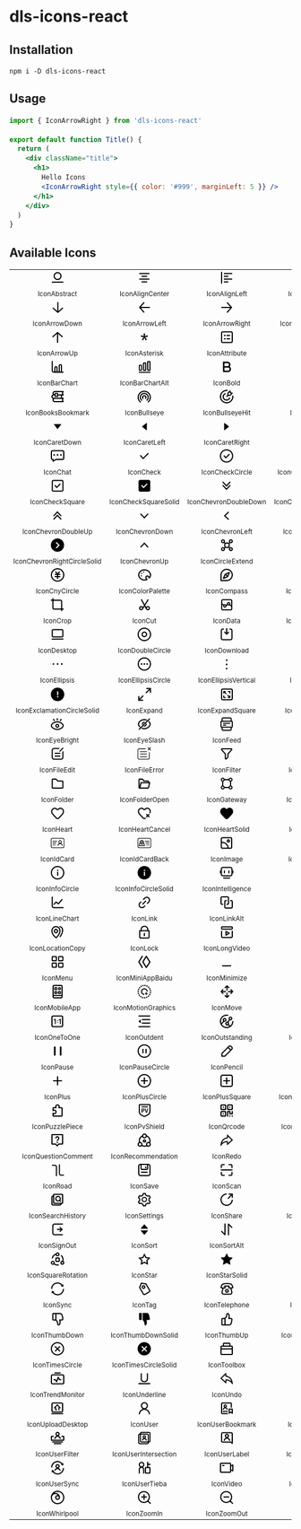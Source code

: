 # dls-icons-react

## Installation

```shell
npm i -D dls-icons-react
```

## Usage

```jsx
import { IconArrowRight } from 'dls-icons-react'

export default function Title() {
  return (
    <div className="title">
      <h1>
        Hello Icons
        <IconArrowRight style={{ color: '#999', marginLeft: 5 }} />
      </h1>
    </div>
  )
}
```

## Available Icons

<table><tbody><tr><td align="center"><img src="../../svg/abstract.svg" height="24"/><br/><sub>IconAbstract</sub></td><td align="center"><img src="../../svg/align-center.svg" height="24"/><br/><sub>IconAlignCenter</sub></td><td align="center"><img src="../../svg/align-left.svg" height="24"/><br/><sub>IconAlignLeft</sub></td><td align="center"><img src="../../svg/align-right.svg" height="24"/><br/><sub>IconAlignRight</sub></td><td align="center"><img src="../../svg/anticlockwise.svg" height="24"/><br/><sub>IconAnticlockwise</sub></td></tr><tr><td align="center"><img src="../../svg/arrow-down.svg" height="24"/><br/><sub>IconArrowDown</sub></td><td align="center"><img src="../../svg/arrow-left.svg" height="24"/><br/><sub>IconArrowLeft</sub></td><td align="center"><img src="../../svg/arrow-right.svg" height="24"/><br/><sub>IconArrowRight</sub></td><td align="center"><img src="../../svg/arrow-to-bottom.svg" height="24"/><br/><sub>IconArrowToBottom</sub></td><td align="center"><img src="../../svg/arrow-to-top.svg" height="24"/><br/><sub>IconArrowToTop</sub></td></tr><tr><td align="center"><img src="../../svg/arrow-up.svg" height="24"/><br/><sub>IconArrowUp</sub></td><td align="center"><img src="../../svg/asterisk.svg" height="24"/><br/><sub>IconAsterisk</sub></td><td align="center"><img src="../../svg/attribute.svg" height="24"/><br/><sub>IconAttribute</sub></td><td align="center"><img src="../../svg/audio.svg" height="24"/><br/><sub>IconAudio</sub></td><td align="center"><img src="../../svg/background.svg" height="24"/><br/><sub>IconBackground</sub></td></tr><tr><td align="center"><img src="../../svg/bar-chart.svg" height="24"/><br/><sub>IconBarChart</sub></td><td align="center"><img src="../../svg/bar-chart-alt.svg" height="24"/><br/><sub>IconBarChartAlt</sub></td><td align="center"><img src="../../svg/bold.svg" height="24"/><br/><sub>IconBold</sub></td><td align="center"><img src="../../svg/book.svg" height="24"/><br/><sub>IconBook</sub></td><td align="center"><img src="../../svg/bookmark.svg" height="24"/><br/><sub>IconBookmark</sub></td></tr><tr><td align="center"><img src="../../svg/books-bookmark.svg" height="24"/><br/><sub>IconBooksBookmark</sub></td><td align="center"><img src="../../svg/bullseye.svg" height="24"/><br/><sub>IconBullseye</sub></td><td align="center"><img src="../../svg/bullseye-hit.svg" height="24"/><br/><sub>IconBullseyeHit</sub></td><td align="center"><img src="../../svg/calendar.svg" height="24"/><br/><sub>IconCalendar</sub></td><td align="center"><img src="../../svg/camera.svg" height="24"/><br/><sub>IconCamera</sub></td></tr><tr><td align="center"><img src="../../svg/caret-down.svg" height="24"/><br/><sub>IconCaretDown</sub></td><td align="center"><img src="../../svg/caret-left.svg" height="24"/><br/><sub>IconCaretLeft</sub></td><td align="center"><img src="../../svg/caret-right.svg" height="24"/><br/><sub>IconCaretRight</sub></td><td align="center"><img src="../../svg/caret-up.svg" height="24"/><br/><sub>IconCaretUp</sub></td><td align="center"><img src="../../svg/cellphone.svg" height="24"/><br/><sub>IconCellphone</sub></td></tr><tr><td align="center"><img src="../../svg/chat.svg" height="24"/><br/><sub>IconChat</sub></td><td align="center"><img src="../../svg/check.svg" height="24"/><br/><sub>IconCheck</sub></td><td align="center"><img src="../../svg/check-circle.svg" height="24"/><br/><sub>IconCheckCircle</sub></td><td align="center"><img src="../../svg/check-circle-solid.svg" height="24"/><br/><sub>IconCheckCircleSolid</sub></td><td align="center"><img src="../../svg/check-desktop.svg" height="24"/><br/><sub>IconCheckDesktop</sub></td></tr><tr><td align="center"><img src="../../svg/check-square.svg" height="24"/><br/><sub>IconCheckSquare</sub></td><td align="center"><img src="../../svg/check-square-solid.svg" height="24"/><br/><sub>IconCheckSquareSolid</sub></td><td align="center"><img src="../../svg/chevron-double-down.svg" height="24"/><br/><sub>IconChevronDoubleDown</sub></td><td align="center"><img src="../../svg/chevron-double-left.svg" height="24"/><br/><sub>IconChevronDoubleLeft</sub></td><td align="center"><img src="../../svg/chevron-double-right.svg" height="24"/><br/><sub>IconChevronDoubleRight</sub></td></tr><tr><td align="center"><img src="../../svg/chevron-double-up.svg" height="24"/><br/><sub>IconChevronDoubleUp</sub></td><td align="center"><img src="../../svg/chevron-down.svg" height="24"/><br/><sub>IconChevronDown</sub></td><td align="center"><img src="../../svg/chevron-left.svg" height="24"/><br/><sub>IconChevronLeft</sub></td><td align="center"><img src="../../svg/chevron-right.svg" height="24"/><br/><sub>IconChevronRight</sub></td><td align="center"><img src="../../svg/chevron-right-circle.svg" height="24"/><br/><sub>IconChevronRightCircle</sub></td></tr><tr><td align="center"><img src="../../svg/chevron-right-circle-solid.svg" height="24"/><br/><sub>IconChevronRightCircleSolid</sub></td><td align="center"><img src="../../svg/chevron-up.svg" height="24"/><br/><sub>IconChevronUp</sub></td><td align="center"><img src="../../svg/circle-extend.svg" height="24"/><br/><sub>IconCircleExtend</sub></td><td align="center"><img src="../../svg/clock.svg" height="24"/><br/><sub>IconClock</sub></td><td align="center"><img src="../../svg/clockwise.svg" height="24"/><br/><sub>IconClockwise</sub></td></tr><tr><td align="center"><img src="../../svg/cny-circle.svg" height="24"/><br/><sub>IconCnyCircle</sub></td><td align="center"><img src="../../svg/color-palette.svg" height="24"/><br/><sub>IconColorPalette</sub></td><td align="center"><img src="../../svg/compass.svg" height="24"/><br/><sub>IconCompass</sub></td><td align="center"><img src="../../svg/component.svg" height="24"/><br/><sub>IconComponent</sub></td><td align="center"><img src="../../svg/copy.svg" height="24"/><br/><sub>IconCopy</sub></td></tr><tr><td align="center"><img src="../../svg/crop.svg" height="24"/><br/><sub>IconCrop</sub></td><td align="center"><img src="../../svg/cut.svg" height="24"/><br/><sub>IconCut</sub></td><td align="center"><img src="../../svg/data.svg" height="24"/><br/><sub>IconData</sub></td><td align="center"><img src="../../svg/data-market.svg" height="24"/><br/><sub>IconDataMarket</sub></td><td align="center"><img src="../../svg/database.svg" height="24"/><br/><sub>IconDatabase</sub></td></tr><tr><td align="center"><img src="../../svg/desktop.svg" height="24"/><br/><sub>IconDesktop</sub></td><td align="center"><img src="../../svg/double-circle.svg" height="24"/><br/><sub>IconDoubleCircle</sub></td><td align="center"><img src="../../svg/download.svg" height="24"/><br/><sub>IconDownload</sub></td><td align="center"><img src="../../svg/edit.svg" height="24"/><br/><sub>IconEdit</sub></td><td align="center"><img src="../../svg/element.svg" height="24"/><br/><sub>IconElement</sub></td></tr><tr><td align="center"><img src="../../svg/ellipsis.svg" height="24"/><br/><sub>IconEllipsis</sub></td><td align="center"><img src="../../svg/ellipsis-circle.svg" height="24"/><br/><sub>IconEllipsisCircle</sub></td><td align="center"><img src="../../svg/ellipsis-vertical.svg" height="24"/><br/><sub>IconEllipsisVertical</sub></td><td align="center"><img src="../../svg/envelope.svg" height="24"/><br/><sub>IconEnvelope</sub></td><td align="center"><img src="../../svg/exclamation-circle.svg" height="24"/><br/><sub>IconExclamationCircle</sub></td></tr><tr><td align="center"><img src="../../svg/exclamation-circle-solid.svg" height="24"/><br/><sub>IconExclamationCircleSolid</sub></td><td align="center"><img src="../../svg/expand.svg" height="24"/><br/><sub>IconExpand</sub></td><td align="center"><img src="../../svg/expand-square.svg" height="24"/><br/><sub>IconExpandSquare</sub></td><td align="center"><img src="../../svg/external-link.svg" height="24"/><br/><sub>IconExternalLink</sub></td><td align="center"><img src="../../svg/eye.svg" height="24"/><br/><sub>IconEye</sub></td></tr><tr><td align="center"><img src="../../svg/eye-bright.svg" height="24"/><br/><sub>IconEyeBright</sub></td><td align="center"><img src="../../svg/eye-slash.svg" height="24"/><br/><sub>IconEyeSlash</sub></td><td align="center"><img src="../../svg/feed.svg" height="24"/><br/><sub>IconFeed</sub></td><td align="center"><img src="../../svg/file.svg" height="24"/><br/><sub>IconFile</sub></td><td align="center"><img src="../../svg/file-add.svg" height="24"/><br/><sub>IconFileAdd</sub></td></tr><tr><td align="center"><img src="../../svg/file-edit.svg" height="24"/><br/><sub>IconFileEdit</sub></td><td align="center"><img src="../../svg/file-error.svg" height="24"/><br/><sub>IconFileError</sub></td><td align="center"><img src="../../svg/filter.svg" height="24"/><br/><sub>IconFilter</sub></td><td align="center"><img src="../../svg/filter-solid.svg" height="24"/><br/><sub>IconFilterSolid</sub></td><td align="center"><img src="../../svg/flag.svg" height="24"/><br/><sub>IconFlag</sub></td></tr><tr><td align="center"><img src="../../svg/folder.svg" height="24"/><br/><sub>IconFolder</sub></td><td align="center"><img src="../../svg/folder-open.svg" height="24"/><br/><sub>IconFolderOpen</sub></td><td align="center"><img src="../../svg/gateway.svg" height="24"/><br/><sub>IconGateway</sub></td><td align="center"><img src="../../svg/hamburger.svg" height="24"/><br/><sub>IconHamburger</sub></td><td align="center"><img src="../../svg/headphones.svg" height="24"/><br/><sub>IconHeadphones</sub></td></tr><tr><td align="center"><img src="../../svg/heart.svg" height="24"/><br/><sub>IconHeart</sub></td><td align="center"><img src="../../svg/heart-cancel.svg" height="24"/><br/><sub>IconHeartCancel</sub></td><td align="center"><img src="../../svg/heart-solid.svg" height="24"/><br/><sub>IconHeartSolid</sub></td><td align="center"><img src="../../svg/hierarchy.svg" height="24"/><br/><sub>IconHierarchy</sub></td><td align="center"><img src="../../svg/home.svg" height="24"/><br/><sub>IconHome</sub></td></tr><tr><td align="center"><img src="../../svg/id-card.svg" height="24"/><br/><sub>IconIdCard</sub></td><td align="center"><img src="../../svg/id-card-back.svg" height="24"/><br/><sub>IconIdCardBack</sub></td><td align="center"><img src="../../svg/image.svg" height="24"/><br/><sub>IconImage</sub></td><td align="center"><img src="../../svg/image-add.svg" height="24"/><br/><sub>IconImageAdd</sub></td><td align="center"><img src="../../svg/indent.svg" height="24"/><br/><sub>IconIndent</sub></td></tr><tr><td align="center"><img src="../../svg/info-circle.svg" height="24"/><br/><sub>IconInfoCircle</sub></td><td align="center"><img src="../../svg/info-circle-solid.svg" height="24"/><br/><sub>IconInfoCircleSolid</sub></td><td align="center"><img src="../../svg/intelligence.svg" height="24"/><br/><sub>IconIntelligence</sub></td><td align="center"><img src="../../svg/italic.svg" height="24"/><br/><sub>IconItalic</sub></td><td align="center"><img src="../../svg/layer.svg" height="24"/><br/><sub>IconLayer</sub></td></tr><tr><td align="center"><img src="../../svg/line-chart.svg" height="24"/><br/><sub>IconLineChart</sub></td><td align="center"><img src="../../svg/link.svg" height="24"/><br/><sub>IconLink</sub></td><td align="center"><img src="../../svg/link-alt.svg" height="24"/><br/><sub>IconLinkAlt</sub></td><td align="center"><img src="../../svg/loading.svg" height="24"/><br/><sub>IconLoading</sub></td><td align="center"><img src="../../svg/location.svg" height="24"/><br/><sub>IconLocation</sub></td></tr><tr><td align="center"><img src="../../svg/location-copy.svg" height="24"/><br/><sub>IconLocationCopy</sub></td><td align="center"><img src="../../svg/lock.svg" height="24"/><br/><sub>IconLock</sub></td><td align="center"><img src="../../svg/long-video.svg" height="24"/><br/><sub>IconLongVideo</sub></td><td align="center"><img src="../../svg/market.svg" height="24"/><br/><sub>IconMarket</sub></td><td align="center"><img src="../../svg/media-add.svg" height="24"/><br/><sub>IconMediaAdd</sub></td></tr><tr><td align="center"><img src="../../svg/menu.svg" height="24"/><br/><sub>IconMenu</sub></td><td align="center"><img src="../../svg/mini-app-baidu.svg" height="24"/><br/><sub>IconMiniAppBaidu</sub></td><td align="center"><img src="../../svg/minimize.svg" height="24"/><br/><sub>IconMinimize</sub></td><td align="center"><img src="../../svg/minus.svg" height="24"/><br/><sub>IconMinus</sub></td><td align="center"><img src="../../svg/minus-circle.svg" height="24"/><br/><sub>IconMinusCircle</sub></td></tr><tr><td align="center"><img src="../../svg/mobile-app.svg" height="24"/><br/><sub>IconMobileApp</sub></td><td align="center"><img src="../../svg/motion-graphics.svg" height="24"/><br/><sub>IconMotionGraphics</sub></td><td align="center"><img src="../../svg/move.svg" height="24"/><br/><sub>IconMove</sub></td><td align="center"><img src="../../svg/music.svg" height="24"/><br/><sub>IconMusic</sub></td><td align="center"><img src="../../svg/mute.svg" height="24"/><br/><sub>IconMute</sub></td></tr><tr><td align="center"><img src="../../svg/one-to-one.svg" height="24"/><br/><sub>IconOneToOne</sub></td><td align="center"><img src="../../svg/outdent.svg" height="24"/><br/><sub>IconOutdent</sub></td><td align="center"><img src="../../svg/outstanding.svg" height="24"/><br/><sub>IconOutstanding</sub></td><td align="center"><img src="../../svg/paper-clip.svg" height="24"/><br/><sub>IconPaperClip</sub></td><td align="center"><img src="../../svg/paper-plane.svg" height="24"/><br/><sub>IconPaperPlane</sub></td></tr><tr><td align="center"><img src="../../svg/pause.svg" height="24"/><br/><sub>IconPause</sub></td><td align="center"><img src="../../svg/pause-circle.svg" height="24"/><br/><sub>IconPauseCircle</sub></td><td align="center"><img src="../../svg/pencil.svg" height="24"/><br/><sub>IconPencil</sub></td><td align="center"><img src="../../svg/play.svg" height="24"/><br/><sub>IconPlay</sub></td><td align="center"><img src="../../svg/play-circle.svg" height="24"/><br/><sub>IconPlayCircle</sub></td></tr><tr><td align="center"><img src="../../svg/plus.svg" height="24"/><br/><sub>IconPlus</sub></td><td align="center"><img src="../../svg/plus-circle.svg" height="24"/><br/><sub>IconPlusCircle</sub></td><td align="center"><img src="../../svg/plus-square.svg" height="24"/><br/><sub>IconPlusSquare</sub></td><td align="center"><img src="../../svg/plus-square-solid.svg" height="24"/><br/><sub>IconPlusSquareSolid</sub></td><td align="center"><img src="../../svg/power-off.svg" height="24"/><br/><sub>IconPowerOff</sub></td></tr><tr><td align="center"><img src="../../svg/puzzle-piece.svg" height="24"/><br/><sub>IconPuzzlePiece</sub></td><td align="center"><img src="../../svg/pv-shield.svg" height="24"/><br/><sub>IconPvShield</sub></td><td align="center"><img src="../../svg/qrcode.svg" height="24"/><br/><sub>IconQrcode</sub></td><td align="center"><img src="../../svg/question-circle.svg" height="24"/><br/><sub>IconQuestionCircle</sub></td><td align="center"><img src="../../svg/question-circle-solid.svg" height="24"/><br/><sub>IconQuestionCircleSolid</sub></td></tr><tr><td align="center"><img src="../../svg/question-comment.svg" height="24"/><br/><sub>IconQuestionComment</sub></td><td align="center"><img src="../../svg/recommendation.svg" height="24"/><br/><sub>IconRecommendation</sub></td><td align="center"><img src="../../svg/redo.svg" height="24"/><br/><sub>IconRedo</sub></td><td align="center"><img src="../../svg/report.svg" height="24"/><br/><sub>IconReport</sub></td><td align="center"><img src="../../svg/report-check.svg" height="24"/><br/><sub>IconReportCheck</sub></td></tr><tr><td align="center"><img src="../../svg/road.svg" height="24"/><br/><sub>IconRoad</sub></td><td align="center"><img src="../../svg/save.svg" height="24"/><br/><sub>IconSave</sub></td><td align="center"><img src="../../svg/scan.svg" height="24"/><br/><sub>IconScan</sub></td><td align="center"><img src="../../svg/search.svg" height="24"/><br/><sub>IconSearch</sub></td><td align="center"><img src="../../svg/search-desktop.svg" height="24"/><br/><sub>IconSearchDesktop</sub></td></tr><tr><td align="center"><img src="../../svg/search-history.svg" height="24"/><br/><sub>IconSearchHistory</sub></td><td align="center"><img src="../../svg/settings.svg" height="24"/><br/><sub>IconSettings</sub></td><td align="center"><img src="../../svg/share.svg" height="24"/><br/><sub>IconShare</sub></td><td align="center"><img src="../../svg/short-video.svg" height="24"/><br/><sub>IconShortVideo</sub></td><td align="center"><img src="../../svg/shrink.svg" height="24"/><br/><sub>IconShrink</sub></td></tr><tr><td align="center"><img src="../../svg/sign-out.svg" height="24"/><br/><sub>IconSignOut</sub></td><td align="center"><img src="../../svg/sort.svg" height="24"/><br/><sub>IconSort</sub></td><td align="center"><img src="../../svg/sort-alt.svg" height="24"/><br/><sub>IconSortAlt</sub></td><td align="center"><img src="../../svg/sort-asc.svg" height="24"/><br/><sub>IconSortAsc</sub></td><td align="center"><img src="../../svg/sort-desc.svg" height="24"/><br/><sub>IconSortDesc</sub></td></tr><tr><td align="center"><img src="../../svg/square-rotation.svg" height="24"/><br/><sub>IconSquareRotation</sub></td><td align="center"><img src="../../svg/star.svg" height="24"/><br/><sub>IconStar</sub></td><td align="center"><img src="../../svg/star-solid.svg" height="24"/><br/><sub>IconStarSolid</sub></td><td align="center"><img src="../../svg/stop.svg" height="24"/><br/><sub>IconStop</sub></td><td align="center"><img src="../../svg/strikethrough.svg" height="24"/><br/><sub>IconStrikethrough</sub></td></tr><tr><td align="center"><img src="../../svg/sync.svg" height="24"/><br/><sub>IconSync</sub></td><td align="center"><img src="../../svg/tag.svg" height="24"/><br/><sub>IconTag</sub></td><td align="center"><img src="../../svg/telephone.svg" height="24"/><br/><sub>IconTelephone</sub></td><td align="center"><img src="../../svg/template.svg" height="24"/><br/><sub>IconTemplate</sub></td><td align="center"><img src="../../svg/text-square.svg" height="24"/><br/><sub>IconTextSquare</sub></td></tr><tr><td align="center"><img src="../../svg/thumb-down.svg" height="24"/><br/><sub>IconThumbDown</sub></td><td align="center"><img src="../../svg/thumb-down-solid.svg" height="24"/><br/><sub>IconThumbDownSolid</sub></td><td align="center"><img src="../../svg/thumb-up.svg" height="24"/><br/><sub>IconThumbUp</sub></td><td align="center"><img src="../../svg/thumb-up-solid.svg" height="24"/><br/><sub>IconThumbUpSolid</sub></td><td align="center"><img src="../../svg/times.svg" height="24"/><br/><sub>IconTimes</sub></td></tr><tr><td align="center"><img src="../../svg/times-circle.svg" height="24"/><br/><sub>IconTimesCircle</sub></td><td align="center"><img src="../../svg/times-circle-solid.svg" height="24"/><br/><sub>IconTimesCircleSolid</sub></td><td align="center"><img src="../../svg/toolbox.svg" height="24"/><br/><sub>IconToolbox</sub></td><td align="center"><img src="../../svg/trash.svg" height="24"/><br/><sub>IconTrash</sub></td><td align="center"><img src="../../svg/trend-desktop.svg" height="24"/><br/><sub>IconTrendDesktop</sub></td></tr><tr><td align="center"><img src="../../svg/trend-monitor.svg" height="24"/><br/><sub>IconTrendMonitor</sub></td><td align="center"><img src="../../svg/underline.svg" height="24"/><br/><sub>IconUnderline</sub></td><td align="center"><img src="../../svg/undo.svg" height="24"/><br/><sub>IconUndo</sub></td><td align="center"><img src="../../svg/unlock.svg" height="24"/><br/><sub>IconUnlock</sub></td><td align="center"><img src="../../svg/upload.svg" height="24"/><br/><sub>IconUpload</sub></td></tr><tr><td align="center"><img src="../../svg/upload-desktop.svg" height="24"/><br/><sub>IconUploadDesktop</sub></td><td align="center"><img src="../../svg/user.svg" height="24"/><br/><sub>IconUser</sub></td><td align="center"><img src="../../svg/user-bookmark.svg" height="24"/><br/><sub>IconUserBookmark</sub></td><td align="center"><img src="../../svg/user-circle.svg" height="24"/><br/><sub>IconUserCircle</sub></td><td align="center"><img src="../../svg/user-combined.svg" height="24"/><br/><sub>IconUserCombined</sub></td></tr><tr><td align="center"><img src="../../svg/user-filter.svg" height="24"/><br/><sub>IconUserFilter</sub></td><td align="center"><img src="../../svg/user-intersection.svg" height="24"/><br/><sub>IconUserIntersection</sub></td><td align="center"><img src="../../svg/user-label.svg" height="24"/><br/><sub>IconUserLabel</sub></td><td align="center"><img src="../../svg/user-mobile.svg" height="24"/><br/><sub>IconUserMobile</sub></td><td align="center"><img src="../../svg/user-search.svg" height="24"/><br/><sub>IconUserSearch</sub></td></tr><tr><td align="center"><img src="../../svg/user-sync.svg" height="24"/><br/><sub>IconUserSync</sub></td><td align="center"><img src="../../svg/user-tieba.svg" height="24"/><br/><sub>IconUserTieba</sub></td><td align="center"><img src="../../svg/video.svg" height="24"/><br/><sub>IconVideo</sub></td><td align="center"><img src="../../svg/video-add.svg" height="24"/><br/><sub>IconVideoAdd</sub></td><td align="center"><img src="../../svg/volume.svg" height="24"/><br/><sub>IconVolume</sub></td></tr><tr><td align="center"><img src="../../svg/whirlpool.svg" height="24"/><br/><sub>IconWhirlpool</sub></td><td align="center"><img src="../../svg/zoom-in.svg" height="24"/><br/><sub>IconZoomIn</sub></td><td align="center"><img src="../../svg/zoom-out.svg" height="24"/><br/><sub>IconZoomOut</sub></td><td align="center"></td><td align="center"></td></tr></tbody></table>
